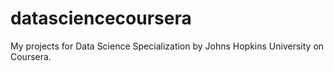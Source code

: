 # datasciencecoursera
My projects for Data Science Specialization by Johns Hopkins University on Coursera.
